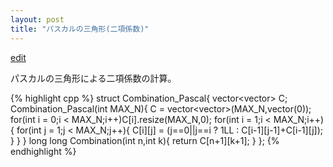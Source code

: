 ```yaml
---
layout: post
title: "パスカルの三角形(二項係数)"
---
```

[edit](https://github.com/harufujimoto/harufujimoto.github.io/blob/master/_posts/2020-08-30-pascals.md)

パスカルの三角形による二項係数の計算。

{% highlight cpp %}
struct Combination_Pascal{
   vector<vector<long long>> C;
   Combination_Pascal(int MAX_N){
      C = vector<vector<long long>>(MAX_N,vector<long long>(0));
      for(int i = 0;i < MAX_N;i++)C[i].resize(MAX_N,0);
      for(int i = 1;i < MAX_N;i++){
          for(int j = 1;j < MAX_N;j++){
              C[i][j] = (j==0||j==i ? 1LL : C[i-1][j-1]+C[i-1][j]);
          }
      }
   }
   long long Combination(int n,int k){
       return C[n+1][k+1];
   }
};
{% endhighlight %}
